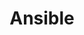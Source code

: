 ---
blog: https://ansible.com/blog
facebook: https://facebook.com/ansibleautomation
git: https://github.com/ansible/ansible
logohandle: ansible
sort: ansible
title: Ansible
twitter: https://x.com/ansible
website: https://www.ansible.com
wikipedia: https://en.wikipedia.org/wiki/Ansible_(software)
---